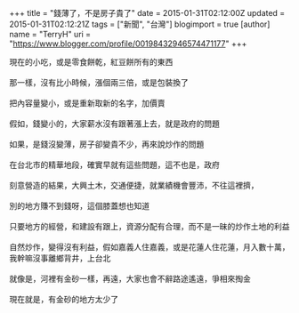 +++
title = "錢薄了，不是房子貴了"
date = 2015-01-31T02:12:00Z
updated = 2015-01-31T02:12:21Z
tags = ["新聞", "台灣"]
blogimport = true 
[author]
	name = "TerryH"
	uri = "https://www.blogger.com/profile/00198432946574471177"
+++

現在的小吃，或是零食餅乾，紅豆餅所有的東西<br /><br />那一樣，沒有比小時候，漲個兩三倍，或是包裝換了<br /><br />把內容量變小，或是重新取新的名字，加價賣<br /><br />假如，錢變小的，大家薪水沒有跟著漲上去，就是政府的問題<br /><br />如果，是錢沒變薄，房子卻變貴不少，再來說炒作的問題<br /><br />在台北市的精華地段，確實早就有這些問題，這不也是，政府<br /><br />刻意營造的結果，大興土木，交通便捷，就業績機會豐沛，不往這裡擠，<br /><br />別的地方賺不到錢呀，這個膝蓋想也知道<br /><br />只要地方的經營，和建設有跟上，資源分配有合理，而不是一昧的炒作土地的利益<br /><br />自然炒作，變得沒有利益，假如嘉義人住嘉義，或是花蓮人住花蓮，月入數十萬，我幹嘛沒事離鄉背井，上台北<br /><br />就像是，河裡有金砂一樣，再遠，大家也會不辭路途遙遠，爭相來掏金<br /><br />現在就是，有金砂的地方太少了
